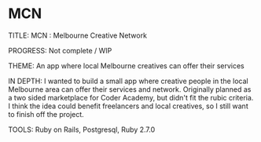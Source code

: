 # MCN

TITLE: MCN : Melbourne Creative Network

PROGRESS: Not complete / WIP

THEME: An app where local Melbourne creatives can offer their services

IN DEPTH: I wanted to build a small app where creative people in the local Melbourne area can offer their services and network. Originally planned as a two sided marketplace for Coder Academy, but didn't fit the rubic criteria. I think the idea could benefit freelancers and local creatives, so I still want to finish off the project.

TOOLS: Ruby on Rails, Postgresql, Ruby 2.7.0
